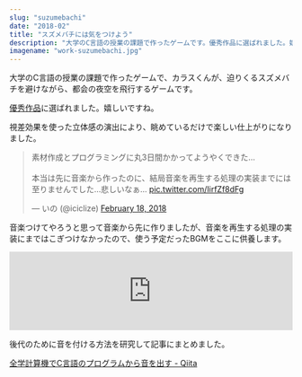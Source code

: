 ```yaml
---
slug: "suzumebachi"
date: "2018-02"
title: "スズメバチには気をつけよう"
description: "大学のC言語の授業の課題で作ったゲームです。優秀作品に選ばれました。嬉しいですね。"
imagename: "work-suzumebachi.jpg"
---
```


大学のC言語の授業の課題で作ったゲームで、カラスくんが、迫りくるスズメバチを避けながら、都会の夜空を飛行するゲームです。

[優秀作品](http://kanamori.cs.tsukuba.ac.jp/lecture/2018/prog2/yushu2017/)に選ばれました。嬉しいですね。

視差効果を使った立体感の演出により、眺めているだけで楽しい仕上がりになりました。

<blockquote class="twitter-tweet" data-lang="en"><p lang="ja" dir="ltr">素材作成とプログラミングに丸3日間かかってようやくできた…<br><br>本当は先に音楽から作ったのに、結局音楽を再生する処理の実装までには至りませんでした…悲しいなぁ… <a href="https://t.co/IirfZf8dFg">pic.twitter.com/IirfZf8dFg</a></p>&mdash; いの (@iciclize) <a href="https://twitter.com/iciclize/status/965337873103728640?ref_src=twsrc%5Etfw">February 18, 2018</a></blockquote>

音楽つけてやろうと思って音楽から先に作りましたが、音楽を再生する処理の実装にまではこぎつけなかったので、使う予定だったBGMをここに供養します。

<iframe width="100%" height="140" scrolling="no" frameborder="yes" allow="autoplay" src="https://w.soundcloud.com/player/?url=https%3A//api.soundcloud.com/tracks/458882742&color=%2394c4e4&auto_play=false&hide_related=false&show_comments=true&show_user=true&show_reposts=false&show_teaser=true&visual=true"></iframe>

後代のために音を付ける方法を研究して記事にまとめました。

[全学計算機でC言語のプログラムから音を出す - Qiita](https://qiita.com/iciclize/items/84f168c2f6c4a39610c2)